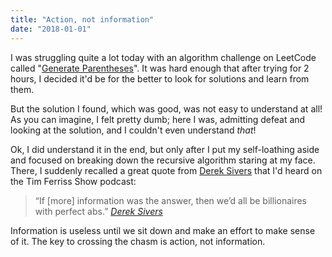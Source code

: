 ```yaml
---
title: "Action, not information"
date: "2018-01-01"
---
```


I was struggling quite a lot today with an algorithm challenge on LeetCode called "[Generate Parentheses](https://leetcode.com/problems/generate-parentheses/description/)". It was hard enough that after trying for 2 hours, I decided it'd be for the better to look for solutions and learn from them.

But the solution I found, which was good, was not easy to understand at all! As you can imagine, I felt pretty dumb; here I was, admitting defeat and looking at the solution, and I couldn't even understand _that_!

Ok, I did understand it in the end, but only after I put my self-loathing aside and focused on breaking down the recursive algorithm staring at my face. There, I suddenly recalled a great quote from [Derek Sivers](https://sivers.org/) that I'd heard on the Tim Ferriss Show podcast:

> “If \[more\] information was the answer, then we’d all be billionaires with perfect abs.”
> <cite>[Derek Sivers](https://tim.blog/2016/11/21/tools-of-titans-derek-sivers-distilled/)</cite>

Information is useless until we sit down and make an effort to make sense of it. The key to crossing the chasm is action, not information.
